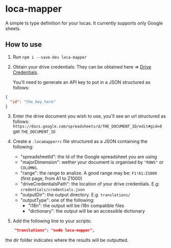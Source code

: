 # loca-mapper

A simple ts type definition for your locas.
It currently supports only Google sheets.

## How to use

1. Run `npm i --save-dev loca-mapper`

2. Obtain your drive credentials: They can be obtained here => [Drive Credentials](https://console.cloud.google.com/apis/credentials).
  
   You'll need to generate an API key to put in a JSON structured as follows:

  ```JSON
  {
    "id": "the_key_here"
  }
  ```

3. Enter the drive document you wish to use, you'll see an url structured as follows:
   `https://docs.google.com/spreadsheets/d/THE_DOCUMENT_ID/edit#gid=0`
   get `THE_DOCUMENT_ID`

4. Create a `.locamapperrc` file structured as a JSON containing the following:

   - "spreadsheetId": the Id of the Google spreadsheet you are using
   - "majorDimension": wether your document is organised by `"ROWS"` or `COLUMNS`.
   - "range": the range to analize. A good range may be: `F1!A1:Z1000` (first page, from A1 to Z1000)
   - "driveCredentialsPath": the location of your drive credentials. E.g: `credentials/credentials.json`
   - "outputDir": the output directory. E.g. `translations/`
   - "outputType": one of the following:
     - "i18n": the output will be i18n compatible files
     - "dictionary": the output will be an accessible dictionary

5. Add the following line to your scripts:

```json
    "translations": "node loca-mapper",
```

the dir folder indicates where the results will be outputted.
